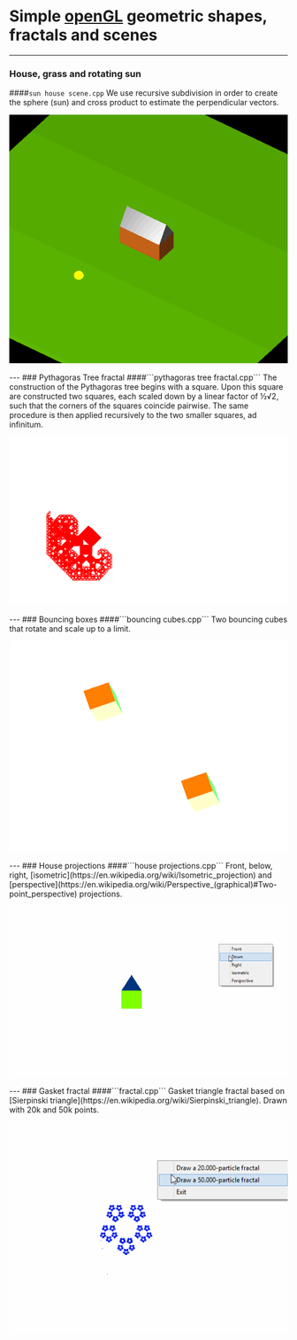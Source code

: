 # Simple [openGL](https://www.opengl.org/) geometric shapes, fractals and scenes
---
### House, grass and rotating sun 
####```sun house scene.cpp```
We use recursive subdivision in order to create the sphere (sun) and cross product to estimate the perpendicular vectors. 
<p align="center">
  <img src="https://github.com/sdimi/opengl-geometric-shapes/blob/master/animations/sun%20house%20scene.gif" alt=""/>
</p>
---
### Pythagoras Tree fractal 
####```pythagoras tree fractal.cpp```
The construction of the Pythagoras tree begins with a square. Upon this square are constructed two squares, each scaled down by a linear factor of ½√2, such that the corners of the squares coincide pairwise. The same procedure is then applied recursively to the two smaller squares, ad infinitum.
<p align="center">
  <img src="https://github.com/sdimi/opengl-geometric-shapes/blob/master/animations/pythagoras%20tree.gif" alt=""/>
</p>
---
### Bouncing boxes 
####```bouncing cubes.cpp```
Two bouncing cubes that rotate and scale up to a limit.
<p align="center">
  <img src="https://github.com/sdimi/opengl-geometric-shapes/blob/master/animations/cubes.gif" alt=""/>
</p>
---
### House projections 
####```house projections.cpp```
Front, below, right, [isometric](https://en.wikipedia.org/wiki/Isometric_projection) and  [perspective](https://en.wikipedia.org/wiki/Perspective_(graphical)#Two-point_perspective) projections.
<p align="center">
  <img src="https://github.com/sdimi/opengl-geometric-shapes/blob/master/animations/house%20projections.gif" alt=""/>
</p>
---
### Gasket fractal 
####```fractal.cpp```
Gasket triangle fractal based on [Sierpinski triangle](https://en.wikipedia.org/wiki/Sierpinski_triangle). Drawn with 20k and 50k points.
<p align="center">
  <img src="https://github.com/sdimi/opengl-geometric-shapes/blob/master/animations/fractal.gif" alt=""/>
</p>
